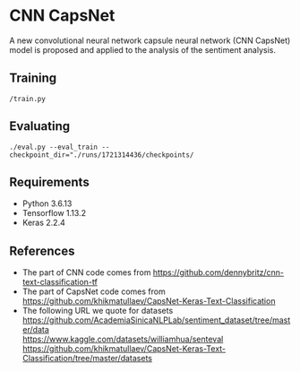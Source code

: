 # CNN CapsNet #
A new convolutional neural network capsule neural network (CNN CapsNet) model is proposed and applied to the analysis of the sentiment analysis.

## Training ##
`/train.py`

## Evaluating ##
`./eval.py --eval_train --checkpoint_dir="./runs/1721314436/checkpoints/`

## Requirements ##
- Python 3.6.13
- Tensorflow 1.13.2
- Keras 2.2.4

## References ##
- The part of CNN code comes from https://github.com/dennybritz/cnn-text-classification-tf
- The part of CapsNet code comes from https://github.com/khikmatullaev/CapsNet-Keras-Text-Classification
- The following URL we quote for datasets  
  https://github.com/AcademiaSinicaNLPLab/sentiment_dataset/tree/master/data  
  https://www.kaggle.com/datasets/williamhua/senteval
  https://github.com/khikmatullaev/CapsNet-Keras-Text-Classification/tree/master/datasets
